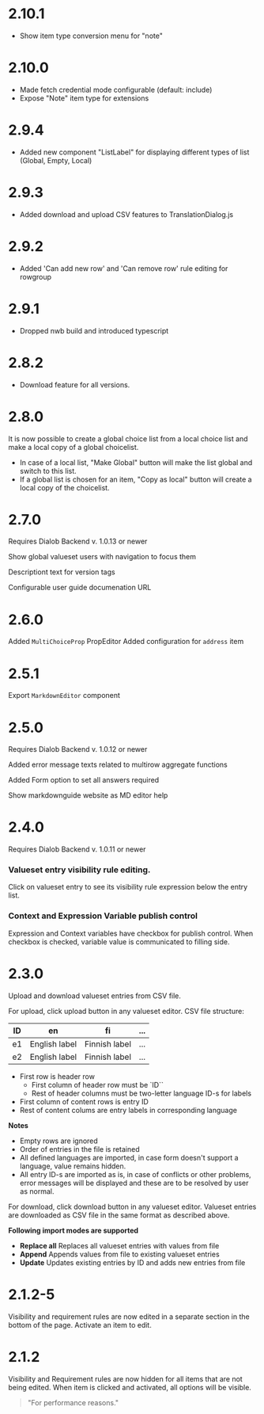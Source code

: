 
# 2.10.1
* Show item type conversion menu for "note"

# 2.10.0
* Made fetch credential mode configurable (default: include)
* Expose "Note" item type for extensions

# 2.9.4

*  Added new component "ListLabel" for displaying different types of list (Global, Empty, Local)
# 2.9.3

*  Added download and upload CSV features to TranslationDialog.js

# 2.9.2

*  Added 'Can add new row' and 'Can remove row' rule editing for rowgroup

# 2.9.1

* Dropped nwb build and introduced typescript

# 2.8.2

* Download feature for all versions.

# 2.8.0

It is now possible to create a global choice list from a local choice list and make a local copy of a global choicelist.

* In case of a local list, "Make Global" button will make the list global and switch to this list.
* If a global list is chosen for an item, "Copy as local" button will create a local copy of the choicelist.

# 2.7.0

Requires Dialob Backend v. 1.0.13 or newer

Show global valueset users with navigation to focus them

Descriptiont text for version tags

Configurable user guide documenation URL

# 2.6.0

Added `MultiChoiceProp` PropEditor
Added configuration for `address` item

# 2.5.1

Export `MarkdownEditor` component

# 2.5.0

Requires Dialob Backend v. 1.0.12 or newer

Added error message texts related to multirow aggregate functions

Added Form option to set all answers required

Show markdownguide website as MD editor help

# 2.4.0

Requires Dialob Backend v. 1.0.11 or newer

### Valueset entry visibility rule editing.

Click on valueset entry to see its visibility rule expression below the entry list.

### Context and Expression Variable publish control

Expression and Context variables have checkbox for publish control. When checkbox is checked, variable value is communicated to filling side. 

# 2.3.0

Upload and download valueset entries from CSV file.

For upload, click upload button in any valueset editor. CSV file structure:

|ID|en|fi|...|
|-|-|-|-|
|e1|English label|Finnish label|...
|e2|English label|Finnish label|...

* First row is header row
  * First column of header row must be `ID``
  * Rest of header columns must be two-letter language ID-s for labels
* First column of content rows is entry ID
* Rest of content colums are entry labels in corresponding language

**Notes**

* Empty rows are ignored
* Order of entries in the file is retained
* All defined languages are imported, in case form doesn't support a language, value remains hidden.
* All entry ID-s are imported as is, in case of conflicts or other problems, error messages will be displayed and these are to be resolved by user as normal.

For download, click download button in any valueset editor. Valueset entries are downloaded as CSV file in the same format as described above.

**Following import modes are supported**

* **Replace all** Replaces all valueset entries with values from file
* **Append** Appends values from file to existing valueset entries
* **Update** Updates existing entries by ID and adds new entries from file

# 2.1.2-5

Visibility and requirement rules are now edited in a separate section in the bottom of the page. Activate an item to edit.

# 2.1.2

Visibility and Requirement rules are now hidden for all items that are not being edited. When item is clicked and activated, all options will be visible.
> "For performance reasons."
